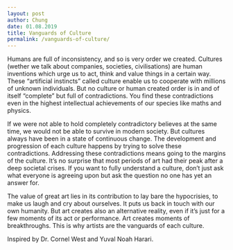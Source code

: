 ```yaml
---
layout: post
author: Chung
date: 01.08.2019
title: Vanguards of Culture
permalink: /vanguards-of-culture/
---
```


Humans are full of inconsistency, and so is very order we created. Cultures (wether we talk about companies, societies, civilisations) are human inventions which urge us to act, think and value things in a certain way. These “artificial instincts” called culture enable us to cooperate with millions of unknown individuals. But no culture or human created order is in and of itself “complete” but full of contradictions. You find these contradictions even in the highest intellectual achievements of our species like maths and physics. 

If we were not able to hold completely contradictory believes at the same time, we would not be able to survive in modern society. But cultures always have been in a state of continuous change. The development and progression of each culture happens by trying to solve these contradictions. Addressing these contradictions means going to the margins of the culture. It’s no surprise that most periods of art had their peak after a deep societal crises. If you want to fully understand a culture, don’t just ask what everyone is agreeing upon but ask the question no one has yet an answer for. 

The value of great art lies in its contribution to lay bare the hypocrisies, to make us laugh and cry about ourselves. It puts us back in touch with our own humanity. But art creates also an alternative reality, even if it’s just for a few moments of its act or performance. Art creates moments of breakthroughs. This is why artists are the vanguards of each culture. 

Inspired by Dr. Cornel West and Yuval Noah Harari.





